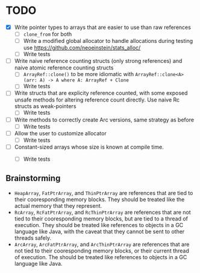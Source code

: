 # TODO
- [X] Write pointer types to arrays that are easier to use than raw references
  - [ ] `clone_from` for both
  - [ ] Write a modified global allocator to handle allocations during testing
        use https://github.com/neoeinstein/stats_alloc/
  - [ ] Write tests
- [ ] Write naive reference counting structs (only strong references) and naive
      atomic reference counting structs
  - [ ] `ArrayRef::clone()` to be more idiomatic with `ArrayRef::clone<A>(arr: A) -> A where A: ArrayRef + Clone`
  - [ ] Write tests
- [ ] Write structs that are explicity reference counted, with some exposed unsafe
      methods for altering reference count directly. Use naive Rc structs as weak-pointers
  - [ ] Write tests
- [ ] Write methods to correctly create Arc versions, same strategy as before
  - [ ] Write tests
- [ ] Allow the user to customize allocator
  - [ ] Write tests
- [ ] Constant-sized arrays whose size is known at compile time.
  - [ ] Write tests


## Brainstorming
-  `HeapArray`, `FatPtrArray`, and `ThinPtrArray` are references that are tied to
   their cooresponding memory blocks. They should be treated like the actual memory
   that they represent.
-  `RcArray`, `RcFatPtrArray`, and `RcThinPtrArray` are references that are not tied
   to their cooresponding memory blocks, but are tied to a thread of execution.
   They should be treated like references to objects in a GC language like Java,
   with the caveat that they cannot be sent to other threads safely.
-  `ArcArray`, `ArcFatPtrArray`, and `ArcThinPtrArray` are references that are not
   tied to their cooresponding memory blocks, or their current thread of execution.
   The should be treated like references to objects in a GC language like Java.
